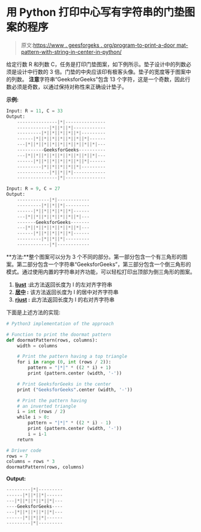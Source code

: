 # 用 Python 打印中心写有字符串的门垫图案的程序

> 原文:[https://www . geesforgeks . org/program-to-print-a-door mat-pattern-with-string-in-center-in-python/](https://www.geeksforgeeks.org/program-to-print-a-doormat-pattern-having-a-string-written-in-the-center-in-python/)

给定行数 R 和列数 C，任务是打印门垫图案，如下例所示。垫子设计中的列数必须是设计中行数的 3 倍。门垫的中央应该印有极客头像。垫子的宽度等于图案中的列数。
**注意**字符串“GeeksforGeeks”包含 13 个字符，这是一个奇数，因此行数必须是奇数，以通过保持对称性来正确设计垫子。

**示例:**

```py
Input: R = 11, C = 33 
Output:
    ---------------|*|---------------
    ------------|*||*||*|------------
    ---------|*||*||*||*||*|---------
    ------|*||*||*||*||*||*||*|------
    ---|*||*||*||*||*||*||*||*||*|---
    ----------GeeksforGeeks----------
    ---|*||*||*||*||*||*||*||*||*|---
    ------|*||*||*||*||*||*||*|------
    ---------|*||*||*||*||*|---------
    ------------|*||*||*|------------
    ---------------|*|---------------

Input: R = 9, C = 27
Output:
    ------------|*|------------
    ---------|*||*||*|---------
    ------|*||*||*||*||*|------
    ---|*||*||*||*||*||*||*|---
    -------GeeksforGeeks-------
    ---|*||*||*||*||*||*||*|---
    ------|*||*||*||*||*|------
    ---------|*||*||*|---------
    ------------|*|------------

```

**方法:**整个图案可以分为 3 个不同的部分。第一部分包含一个有三角形的图案。第二部分包含一个字符串“GeeksforGeeks”，第三部分包含一个倒三角形的模式。通过使用内置的字符串对齐功能，可以轻松打印出顶部为倒三角形的图案。

1.  **[ljust](https://www.geeksforgeeks.org/python-string-ljust-rjust-center/)** :此方法返回长度为 l 的左对齐字符串
2.  **[居中](https://www.geeksforgeeks.org/string-center-python/) :** 该方法返回长度为 l 的居中对齐字符串
3.  **[rjust](https://www.geeksforgeeks.org/string-rjust-ljust-python/) :** 此方法返回长度为 l 的右对齐字符串

下面是上述方法的实现:

```py
# Python3 implementation of the approach

# Function to print the doormat pattern
def doormatPattern(rows, columns):
    width = columns

    # Print the pattern having a top triangle
    for i in range (0, int (rows / 2)):
        pattern = "|*|" * ((2 * i) + 1)
        print (pattern.center (width, '-'))

    # Print GeeksforGeeks in the center
    print ("GeeksforGeeks".center (width, '-'))

    # Print the pattern having 
    # an inverted triangle
    i = int (rows / 2)
    while i > 0:
        pattern = "|*|" * ((2 * i) - 1)
        print (pattern.center (width, '-'))
        i = i-1
    return

# Driver code
rows = 7
columns = rows * 3
doormatPattern(rows, columns)
```

**Output:**

```py
---------|*|---------
------|*||*||*|------
---|*||*||*||*||*|---
----GeeksforGeeks----
---|*||*||*||*||*|---
------|*||*||*|------
---------|*|---------

```